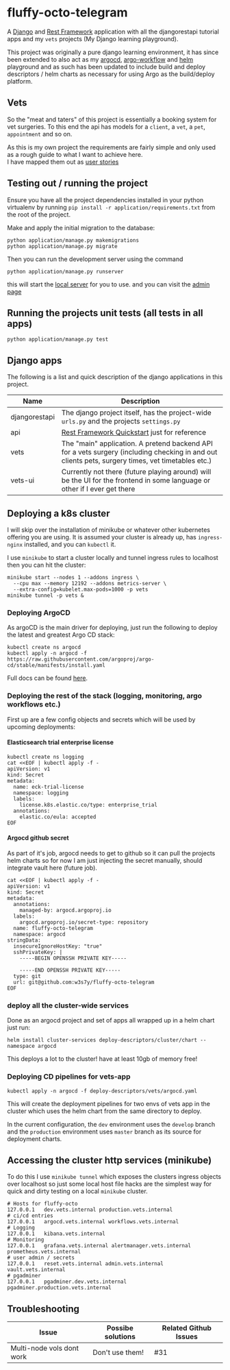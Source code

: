 # fluffy-octo-telegram

A [Django](https://docs.djangoproject.com/en/4.0/) and [Rest Framework](https://www.django-rest-framework.org/)
application with all the djangorestapi tutorial apps and my `vets` projects (My Django learning playground).

This project was originally a pure django learning environment, it has since been extended to also act as my
[argocd](https://argo-cd.readthedocs.io/en/stable/), 
[argo-workflow](https://argoproj.github.io/argo-workflows/) and
[helm](https://helm.sh/) playground and as such has been updated to include build and deploy
descriptors / helm charts as necessary for using Argo as the build/deploy platform. 

## Vets
So the "meat and taters" of this project is essentially a booking system for vet surgeries.  To this end the api has 
models for a `client`, a `vet`, a `pet`, `appointment` and so on.

As this is my own project the requirements are fairly simple and only used as a rough guide to what I want to achieve 
here.  
I have mapped them out as [user stories](https://github.com/w3s7y/fluffy-octo-telegram/issues?q=label%3Astory)

## Testing out / running the project
Ensure you have all the project dependencies installed in your python 
virtualenv by running `pip install -r application/requirements.txt` from the root
of the project.

Make and apply the initial migration to the database:
```shell
python application/manage.py makemigrations
python application/manage.py migrate
```

Then you can run the development server using the command 
```shell
python application/manage.py runserver
```
this will start the [local server](http://localhost:8000/vets/vets/) for you to use.  and you can visit the
[admin page](http://localhost:8000/api-auth/login?next=/admin)

## Running the projects unit tests (all tests in all apps)
```shell
python application/manage.py test
```

## Django apps
The following is a list and quick description of the django applications in this project. 

| Name          | Description                                                                                                                                        | 
|---------------|----------------------------------------------------------------------------------------------------------------------------------------------------|
| djangorestapi | The django project itself, has the project-wide `urls.py` and the projects `settings.py`                                                           |
| api           | [Rest Framework Quickstart](https://www.django-rest-framework.org/tutorial/quickstart/) just for reference                                         |
| vets          | The "main" application.  A pretend backend API for a vets surgery (including checking in and out clients pets, surgery times, vet timetables etc.) |
| vets-ui       | Currently not there (future playing around) will be the UI for the frontend in some language or other if I ever get there                          | 

## Deploying a k8s cluster
I will skip over the installation of minikube or whatever other kubernetes offering you are using. It is assumed 
your cluster is already up, has `ingress-nginx` installed, and you can `kubectl` it. 

I use `minikube` to start a cluster locally and tunnel ingress rules to localhost then you can hit the cluster:
```shell
minikube start --nodes 1 --addons ingress \
  --cpu max --memory 12192 --addons metrics-server \
  --extra-config=kubelet.max-pods=1000 -p vets
minikube tunnel -p vets &
```

### Deploying ArgoCD
As argoCD is the main driver for deploying, just run the following to deploy the latest and greatest Argo CD stack: 
```shell
kubectl create ns argocd
kubectl apply -n argocd -f https://raw.githubusercontent.com/argoproj/argo-cd/stable/manifests/install.yaml
```
Full docs can be found [here](https://argo-cd.readthedocs.io/en/stable/).


### Deploying the rest of the stack (logging, monitoring, argo workflows etc.)
First up are a few config objects and secrets which will be used by upcoming deployments:

#### Elasticsearch trial enterprise license
```shell
kubectl create ns logging
cat <<EOF | kubectl apply -f -
apiVersion: v1
kind: Secret
metadata:
  name: eck-trial-license
  namespace: logging
  labels:
    license.k8s.elastic.co/type: enterprise_trial
  annotations:
    elastic.co/eula: accepted
EOF
```

#### Argocd github secret
As part of it's job, argocd needs to get to github so it can pull the projects helm charts so for now I am just
injecting the secret manually, should integrate vault here (future job).
```shell
cat <<EOF | kubectl apply -f -
apiVersion: v1
kind: Secret
metadata:
  annotations:
    managed-by: argocd.argoproj.io
  labels:
    argocd.argoproj.io/secret-type: repository
  name: fluffy-octo-telegram
  namespace: argocd
stringData:
  insecureIgnoreHostKey: "true"
  sshPrivateKey: |
    -----BEGIN OPENSSH PRIVATE KEY-----
       
    -----END OPENSSH PRIVATE KEY-----
  type: git
  url: git@github.com:w3s7y/fluffy-octo-telegram
EOF
```

### deploy all the cluster-wide services
Done as an argocd project and set of apps all wrapped up in a helm chart just run:
```shell
helm install cluster-services deploy-descriptors/cluster/chart --namespace argocd
```
This deploys a lot to the cluster!  have at least 10gb of memory free!

### Deploying CD pipelines for vets-app
```shell
kubectl apply -n argocd -f deploy-descriptors/vets/argocd.yaml
```
This will create the deployment pipelines for two envs of vets app in the cluster which uses the helm chart from the 
same directory to deploy.

In the current configuration, the `dev` environment uses the `develop` branch and the `production` environment uses
`master` branch as its source for deployment charts.

## Accessing the cluster http services (minikube)
To do this I use `minikube tunnel` which exposes the clusters ingress objects over localhost 
so just some local host file hacks are the simplest way for quick and dirty testing on a local `minikube` cluster. 

```shell
# Hosts for fluffy-octo
127.0.0.1	dev.vets.internal production.vets.internal
# ci/cd entries
127.0.0.1	argocd.vets.internal workflows.vets.internal 
# Logging
127.0.0.1	kibana.vets.internal 
# Monitoring
127.0.0.1 	grafana.vets.internal alertmanager.vets.internal prometheus.vets.internal 
# user admin / secrets
127.0.0.1	reset.vets.internal admin.vets.internal vault.vets.internal
# pgadminer
127.0.0.1   pgadminer.dev.vets.internal pgadminer.production.vets.internal
```

## Troubleshooting
| Issue                     | Possibe solutions | Related Github Issues |
|---------------------------|-------------------|-----------------------|
| Multi-node vols dont work | Don't use them!   | #31                   |
